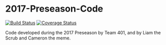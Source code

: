 # 2017-Preseason-Code
[![Build Status](https://travis-ci.org/team401/2017-Preseason-Code.svg?branch=vision)](https://travis-ci.org/team401/2017-Preseason-Code)     [![Coverage Status](https://coveralls.io/repos/github/team401/2017-Preseason-Code/badge.svg?branch=vision)](https://coveralls.io/github/team401/2017-Preseason-Code?branch=vision)

Code developed during the 2017 Preseason by Team 401, and by Liam the Scrub and Cameron the meme.

